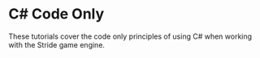 # C# Code Only
These tutorials cover the code only principles of using C# when working with the Stride game engine.